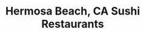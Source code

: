 ---
layout: city
title: Hermosa Beach, CA Sushi Restaurants
permalink: /california/hermosa-beach/
stateAbbr: CA
stateName: California
cityName: Hermosa Beach
---